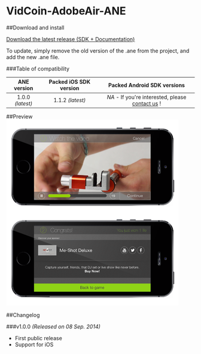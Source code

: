 VidCoin-AdobeAir-ANE
===============
##Download and install

[Download the latest release (SDK + Documentation)](https://github.com/VidCoin/VidCoin-AdobeAir-ANE/releases/download/v1.0.0/VidCoin-ANE.zip)

To update, simply remove the old version of the .ane from the project, and add the new .ane file.

###Table of compatibility

| ANE version  | Packed iOS SDK version | Packed Android SDK versions |
| :-------------: | :-------------: | :-------------: |
| 1.0.0 *(latest)*  | 1.1.2 *(latest)* | *NA* - If you're interested, please [contact us](mailto:publishers@vidcoin.com) ! |


##Preview
![VidCoin Mobile Overlay](https://raw.githubusercontent.com/VidCoin/VidCoin-iOS-SDK/gh-pages/images/vc_preview.png "VidCoin Mobile Overlay")

##Changelog

###v1.0.0
*(Released on 08 Sep. 2014)*
- First public release
- Support for iOS
